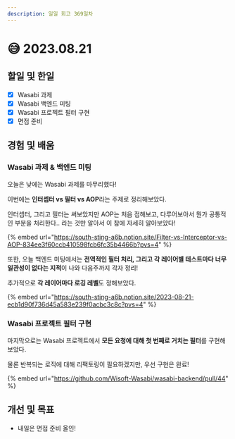 ```yaml
---
description: 일일 회고 369일차
---
```


# 😅 2023.08.21

## 할일 및 한일&#x20;

* [x] Wasabi 과제&#x20;
* [x] Wasabi 백엔드 미팅&#x20;
* [x] Wasabi 프로젝트 필터 구현&#x20;
* [x] 면접 준비&#x20;

## 경험 및 배움&#x20;

### Wasabi 과제 & 백엔드 미팅&#x20;

오늘은 낮에는 Wasabi 과제를 마무리했다!

이번에는 **인터셉터 vs 필터 vs AOP**라는 주제로 정리해보았다.

인터셉터, 그리고 필터는 써보았지만 AOP는 처음 접해보고, 다루어보아서 뭔가 공통적인 부분을 처리한다.. 라는 것만 알아서 이 참에 자세히 알아보았다!

{% embed url="https://south-sting-a6b.notion.site/Filter-vs-Interceptor-vs-AOP-834ee3f60ccb410598fcb6fc35b4466b?pvs=4" %}

또한, 오늘 백엔드 미팅에서는 **전역적인 필터 처리, 그리고 각 레이어별 테스트마다 너무 일관성이 없다는 지적**이 나와 다음주까지 각자 정리!

추가적으로 **각 레이어마다 로깅 레벨**도 정해보았다.

{% embed url="https://south-sting-a6b.notion.site/2023-08-21-ecb1d90f736d45a583e239f0acbc3c8c?pvs=4" %}

### Wasabi 프로젝트 필터 구현&#x20;

마지막으로는 Wasabi 프로젝트에서 **모든 요청에 대해 첫 번째로 거치는 필터**를 구현해보았다.

물론 반복되는 로직에 대해 리팩토링이 필요하겠지만, 우선 구현은 완료!

{% embed url="https://github.com/Wisoft-Wasabi/wasabi-backend/pull/44" %}

## 개선 및 목표&#x20;

* 내일은 면접 준비 올인!&#x20;
